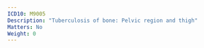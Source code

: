 ```yaml
---
ICD10: M9005
Description: "Tuberculosis of bone: Pelvic region and thigh"
Matters: No
Weight: 0
---
```



